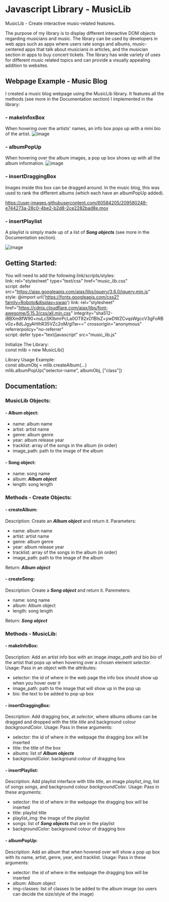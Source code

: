 # Javascript Library - MusicLib
MusicLib - Create interactive music-related features.

The purpose of my library is to display different interactive DOM objects regarding musicians and music. The library can be used by developers in web apps such as apps where users rate songs and albums, music-centered apps that talk about musicians in articles, and the musician section in apps to buy concert tickets. The library has wide variety of uses for different music related topics and can provide a visually appealing addition to websites.

## Webpage Example - Music Blog
I created a music blog webpage using the MusicLib library. It features all the methods (see more in the Documentation section) I implemented in the library:

### - makeInfoxBox
When hovering over the artists' names, an info box pops up with a mini bio of the artist. 
![image](https://user-images.githubusercontent.com/60584205/209578097-1f0421fd-79cc-43ba-bcda-7f8bef1c15cc.png)

### - albumPopUp
When hovering over the album images, a pop up box shows up with all the album information.
![image](https://user-images.githubusercontent.com/60584205/209578862-a2a51fe5-9c3a-47d3-b3fa-2037b17ba2da.png)

### - insertDraggingBox
Images inside this box can be dragged around. In the music blog, this was used to rank the different albums (which each have an albumPopUp added).

https://user-images.githubusercontent.com/60584205/209580248-e744273a-28c0-4be2-b2d8-2ce2282bad8e.mov

### - insertPlaylist
A playlist is simply made up of a list of _**Song objects**_ (see more in the Documentation section). 

![image](https://user-images.githubusercontent.com/60584205/209580841-8c4145ac-cae3-4b6c-b516-6bf240558ff5.png)




## Getting Started:
You will need to add the following link/scripts/styles:  
link: rel="stylesheet" type="text/css" href="music_lib.css"  
script: defer src="https://ajax.googleapis.com/ajax/libs/jquery/3.6.0/jquery.min.js"  
style: @import url('https://fonts.googleapis.com/css2?family=Roboto&display=swap') 
link: rel="stylesheet" href="https://cdnjs.cloudflare.com/ajax/libs/font-awesome/5.15.3/css/all.min.css" integrity="sha512-iBBXm8fW90+nuLcSKlbmrPcLa0OT92xO1BIsZ+ywDWZCvqsWgccV3gFoRBv0z+8dLJgyAHIhR35VZc2oM/gI1w==" crossorigin="anonymous" referrerpolicy="no-referrer"  
script: defer type="text/javascript" src="music_lib.js"  

Initialize The Library:  
const mlib = new MusicLib()  

Library Usage Example:  
const albumObj = mlib.createAlbum(...)  
mlib.albumPopUp("selector-name", albumObj, ["class"])  

## Documentation:
### MusicLib Objects:
#### - Album object:
  * name: album name
  * artist: artist name
  * genre: album genre
  * year: album release year
  * tracklist: array of the songs in the album (in order)
  * image_path: path to the image of the album

#### - Song object:
  * name: song name
  * album: _**Album object**_
  * length: song length

### Methods - Create Objects:
#### - createAlbum:
Description: Create an _**Album object**_ and return it.
Parameters:
  * name: album name
  * artist: artist name
  * genre: album genre
  * year: album release year
  * tracklist: array of the songs in the album (in order)
  * image_path: path to the image of the album

Return: _**Album object**_

#### - createSong:
Description: Create a _**Song object**_ and return it.
Paremeters:
  * name: song name
  * album: Album object
  * length: song length

Return: _**Song object**_

### Methods - MusicLib:
#### - makeInfoBox:
Description:
Add an artist info box with an image _image_path_ and bio _bio_ of the artist that pops up when hovering over a chosen element _selector_.
Usage:
Pass in an object with the attributes:
  * selector: the id of where in the web page the info box should show up when you hover over it
  * image_path: path to the image that will show up in the pop up
  * bio: the text to be added to pop up box

#### - insertDraggingBox:
Description:
Add dragging box, at _selector_, where albums _albums_ can be dragged and dropped with the title _title_ and background colour _backgroundColor_.
Usage:
Pass in these arguments:
  * selector: the id of where in the webpage the dragging box will be inserted
  * title: the title of the box
  * albums: list of _**Album objects**_
  * backgroundColor: background colour of dragging box

#### - insertPlaylist:
Description:
Add playlist interface with title _title_, an image _playlist_img_, list of songs _songs_, and background colour _backgroundColor_.
Usage:
Pass in these arguments:
  * selector: the id of where in the webpage the dragging box will be inserted
  * title: playlist title
  * playlist_img: the image of the playlist
  * songs: list of _**Song objects**_ that are in the playlist
  * backgroundColor: background colour of dragging box

#### - albumPopUp:
Description:
Add an album that when hovered over will show a pop up box with its name, artist, genre, year, and tracklist.
Usage:
Pass in these arguments:
  * selector: the id of where in the webpage the dragging box will be inserted
  * album: Album object
  * img-classes: list of classes to be added to the album image (so users can decide the size/style of the image)

